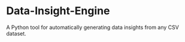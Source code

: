 # Data-Insight-Engine
A Python tool for automatically generating data insights from any CSV dataset.
